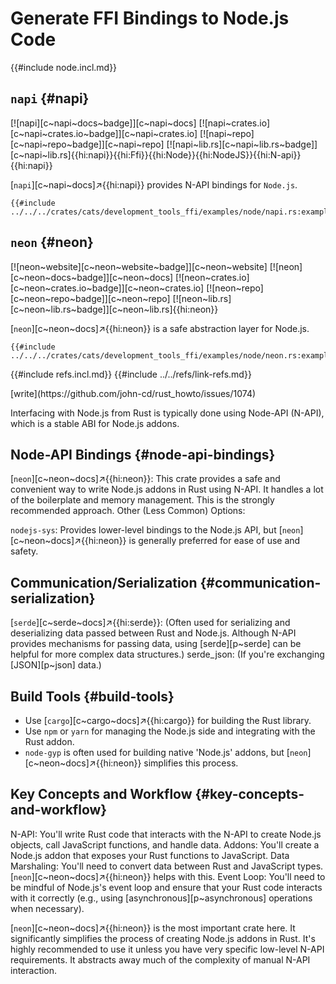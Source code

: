 # Generate FFI Bindings to Node.js Code

{{#include node.incl.md}}

## `napi` {#napi}

[![napi][c~napi~docs~badge]][c~napi~docs] [![napi~crates.io][c~napi~crates.io~badge]][c~napi~crates.io] [![napi~repo][c~napi~repo~badge]][c~napi~repo] [![napi~lib.rs][c~napi~lib.rs~badge]][c~napi~lib.rs]{{hi:napi}}{{hi:Ffi}}{{hi:Node}}{{hi:NodeJS}}{{hi:N-api}}{{hi:napi}}

[`napi`][c~napi~docs]↗{{hi:napi}} provides N-API bindings for `Node.js`.

```rust,editable
{{#include ../../../crates/cats/development_tools_ffi/examples/node/napi.rs:example}}
```

## `neon` {#neon}

[![neon~website][c~neon~website~badge]][c~neon~website] [![neon][c~neon~docs~badge]][c~neon~docs] [![neon~crates.io][c~neon~crates.io~badge]][c~neon~crates.io] [![neon~repo][c~neon~repo~badge]][c~neon~repo] [![neon~lib.rs][c~neon~lib.rs~badge]][c~neon~lib.rs]{{hi:neon}}

[`neon`][c~neon~docs]↗{{hi:neon}} is a safe abstraction layer for Node.js.

```rust,editable
{{#include ../../../crates/cats/development_tools_ffi/examples/node/neon.rs:example}}
```

{{#include refs.incl.md}}
{{#include ../../refs/link-refs.md}}

<div class="hidden">
[write](https://github.com/john-cd/rust_howto/issues/1074)

Interfacing with Node.js from Rust is typically done using Node-API (N-API), which is a stable ABI for Node.js addons.

## Node-API Bindings {#node-api-bindings}

[`neon`][c~neon~docs]↗{{hi:neon}}: This crate provides a safe and convenient way to write Node.js addons in Rust using N-API. It handles a lot of the boilerplate and memory management. This is the strongly recommended approach.
Other (Less Common) Options:

`nodejs-sys`: Provides lower-level bindings to the Node.js API, but [`neon`][c~neon~docs]↗{{hi:neon}} is generally preferred for ease of use and safety.

## Communication/Serialization {#communication-serialization}

[`serde`][c~serde~docs]↗{{hi:serde}}: (Often used for serializing and deserializing data passed between Rust and Node.js. Although N-API provides mechanisms for passing data, using [serde][p~serde] can be helpful for more complex data structures.)
serde_json: (If you're exchanging [JSON][p~json] data.)

## Build Tools {#build-tools}

- Use [`cargo`][c~cargo~docs]↗{{hi:cargo}} for building the Rust library.
- Use `npm` or `yarn` for managing the Node.js side and integrating with the Rust addon.
- `node-gyp` is often used for building native 'Node.js' addons, but [`neon`][c~neon~docs]↗{{hi:neon}} simplifies this process.

## Key Concepts and Workflow {#key-concepts-and-workflow}

N-API: You'll write Rust code that interacts with the N-API to create Node.js objects, call JavaScript functions, and handle data.
Addons: You'll create a Node.js addon that exposes your Rust functions to JavaScript.
Data Marshaling: You'll need to convert data between Rust and JavaScript types. [`neon`][c~neon~docs]↗{{hi:neon}} helps with this.
Event Loop: You'll need to be mindful of Node.js's event loop and ensure that your Rust code interacts with it correctly (e.g., using [asynchronous][p~asynchronous] operations when necessary).

[`neon`][c~neon~docs]↗{{hi:neon}} is the most important crate here. It significantly simplifies the process of creating Node.js addons in Rust. It's highly recommended to use it unless you have very specific low-level N-API requirements. It abstracts away much of the complexity of manual N-API interaction.
</div>
